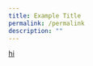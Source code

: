 ```yaml
---
title: Example Title
permalink: /permalink
description: ""
---
```

<a href="https://google.com" target="_blank">hi</a>